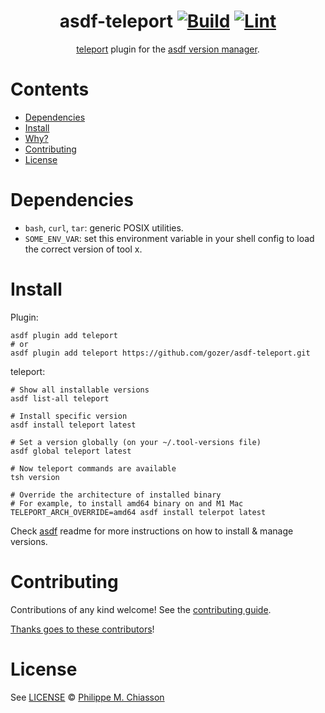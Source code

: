 <div align="center">

# asdf-teleport [![Build](https://github.com/gozer/asdf-teleport/actions/workflows/build.yml/badge.svg)](https://github.com/gozer/asdf-teleport/actions/workflows/build.yml) [![Lint](https://github.com/gozer/asdf-teleport/actions/workflows/lint.yml/badge.svg)](https://github.com/gozer/asdf-teleport/actions/workflows/lint.yml)

[teleport](https://goteleport.com/docs) plugin for the [asdf version manager](https://asdf-vm.com).

</div>

# Contents

- [Dependencies](#dependencies)
- [Install](#install)
- [Why?](#why)
- [Contributing](#contributing)
- [License](#license)

# Dependencies

- `bash`, `curl`, `tar`: generic POSIX utilities.
- `SOME_ENV_VAR`: set this environment variable in your shell config to load the correct version of tool x.

# Install

Plugin:

```shell
asdf plugin add teleport
# or
asdf plugin add teleport https://github.com/gozer/asdf-teleport.git
```

teleport:

```shell
# Show all installable versions
asdf list-all teleport

# Install specific version
asdf install teleport latest

# Set a version globally (on your ~/.tool-versions file)
asdf global teleport latest

# Now teleport commands are available
tsh version

# Override the architecture of installed binary
# For example, to install amd64 binary on and M1 Mac
TELEPORT_ARCH_OVERRIDE=amd64 asdf install telerpot latest
```

Check [asdf](https://github.com/asdf-vm/asdf) readme for more instructions on how to
install & manage versions.

# Contributing

Contributions of any kind welcome! See the [contributing guide](contributing.md).

[Thanks goes to these contributors](https://github.com/gozer/asdf-teleport/graphs/contributors)!

# License

See [LICENSE](LICENSE) © [Philippe M. Chiasson](https://github.com/gozer/)
